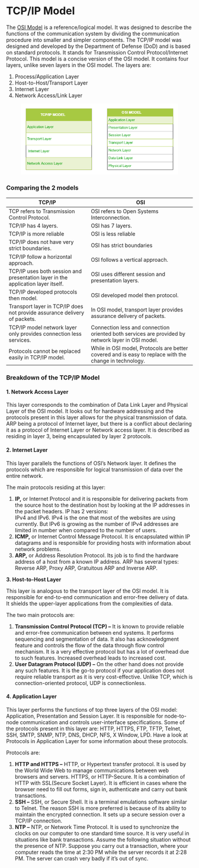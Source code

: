 # TCP/IP Model

The [OSI Model](osi-model.md) is a reference/logical model. It was designed to describe the functions of the communication system by dividing the communication procedure into smaller and simpler components. The TCP/IP model was designed and developed by the Department of Defense (DoD) and is based on standard protocols. It stands for Transmission Control Protocol/Internet Protocol. This model is a concise version of the OSI model. It contains four layers, unlike seven layers in the OSI model. The layers are:

1. Process/Application Layer
2. Host-to-Host/Transport Layer
3. Internet Layer
4. Network Access/Link Layer

<figure><img src="../../.gitbook/assets/image (9).png" alt=""><figcaption></figcaption></figure>

### Comparing the 2 models

| TCP/IP                                                                           | OSI                                                                                                    |
| -------------------------------------------------------------------------------- | ------------------------------------------------------------------------------------------------------ |
| TCP refers to Transmission Control Protocol.                                     | OSI refers to Open Systems Interconnection.                                                            |
| TCP/IP has 4 layers.                                                             | OSI has 7 layers.                                                                                      |
| TCP/IP is more reliable                                                          | OSI is less reliable                                                                                   |
| TCP/IP does not have very strict boundaries.                                     | OSI has strict boundaries                                                                              |
| TCP/IP follow a horizontal approach.                                             | OSI follows a vertical approach.                                                                       |
| TCP/IP uses both session and presentation layer in the application layer itself. | OSI uses different session and presentation layers.                                                    |
| TCP/IP developed protocols then model.                                           | OSI developed model then protocol.                                                                     |
| Transport layer in TCP/IP does not provide assurance delivery of packets.        | In OSI model, transport layer provides assurance delivery of packets.                                  |
| TCP/IP model network layer only provides connection less services.               | Connection less and connection oriented both services are provided by network layer in OSI model.      |
| Protocols cannot be replaced easily in TCP/IP model.                             | While in OSI model, Protocols are better covered and is easy to replace with the change in technology. |

### Breakdown of the TCP/IP Model

#### 1. Network Access Layer

This layer corresponds to the combination of Data Link Layer and Physical Layer of the OSI model. It looks out for hardware addressing and the protocols present in this layer allows for the physical transmission of data.\
ARP being a protocol of Internet layer, but there is a conflict about declaring it as a protocol of Internet Layer or Network access layer. It is described as residing in layer 3, being encapsulated by layer 2 protocols.

#### 2. Internet Layer

This layer parallels the functions of OSI’s Network layer. It defines the protocols which are responsible for logical transmission of data over the entire network.

The main protocols residing at this layer:

1. **IP,** or Internet Protocol and it is responsible for delivering packets from the source host to the destination host by looking at the IP addresses in the packet headers. IP has 2 versions:\
   IPv4 and IPv6. IPv4 is the one that most of the websites are using currently. But IPv6 is growing as the number of IPv4 addresses are limited in number when compared to the number of users.
2. **ICMP,** or Internet Control Message Protocol. It is encapsulated within IP datagrams and is responsible for providing hosts with information about network problems.
3. **ARP,** or Address Resolution Protocol. Its job is to find the hardware address of a host from a known IP address. ARP has several types: Reverse ARP, Proxy ARP, Gratuitous ARP and Inverse ARP.

**3. Host-to-Host Layer**

This layer is analogous to the transport layer of the OSI model. It is responsible for end-to-end communication and error-free delivery of data. It shields the upper-layer applications from the complexities of data.

The two main protocols are:

1. **Transmission Control Protocol (TCP) –** It is known to provide reliable and error-free communication between end systems. It performs sequencing and segmentation of data. It also has acknowledgment feature and controls the flow of the data through flow control mechanism. It is a very effective protocol but has a lot of overhead due to such features. Increased overhead leads to increased cost.
2. **User Datagram Protocol (UDP) –** On the other hand does not provide any such features. It is the go-to protocol if your application does not require reliable transport as it is very cost-effective. Unlike TCP, which is connection-oriented protocol, UDP is connectionless.

#### 4. Application Layer

This layer performs the functions of top three layers of the OSI model: Application, Presentation and Session Layer. It is responsible for node-to-node communication and controls user-interface specifications. Some of the protocols present in this layer are: HTTP, HTTPS, FTP, TFTP, Telnet, SSH, SMTP, SNMP, NTP, DNS, DHCP, NFS, X Window, LPD. Have a look at Protocols in Application Layer for some information about these protocols.

Protocols are:

1. **HTTP and HTTPS –** HTTP, or Hypertext transfer protocol. It is used by the World Wide Web to manage communications between web browsers and servers. HTTPS, or HTTP-Secure. It is a combination of HTTP with SSL(Secure Socket Layer). It is efficient in cases where the browser need to fill out forms, sign in, authenticate and carry out bank transactions.
2. **SSH –** SSH, or Secure Shell. It is a terminal emulations software similar to Telnet. The reason SSH is more preferred is because of its ability to maintain the encrypted connection. It sets up a secure session over a TCP/IP connection.
3. **NTP –** NTP, or Network Time Protocol. It is used to synchronize the clocks on our computer to one standard time source. It is very useful in situations like bank transactions. Assume the following situation without the presence of NTP. Suppose you carry out a transaction, where your computer reads the time at 2:30 PM while the server records it at 2:28 PM. The server can crash very badly if it’s out of sync.
